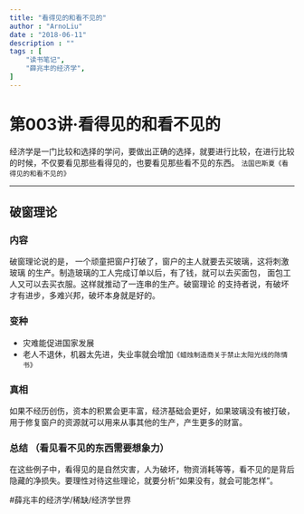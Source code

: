 ```yaml
---
title: "看得见的和看不见的"
author : "ArnoLiu"
date : "2018-06-11"
description : ""
tags : [
    "读书笔记",
    "薛兆丰的经济学",
]
---
```


# 第003讲·看得见的和看不见的
经济学是一门比较和选择的学问，要做出正确的选择，就要进行比较，在进行比较的时候，不仅要看见那些看得见的，也要看见那些看不见的东西。
`法国巴斯夏《看得见的和看不见的》`
- - - -
## 破窗理论
### 内容
破窗理论说的是， 一个顽童把窗户打破了，窗户的主人就要去买玻璃，这将刺激玻璃 的生产。制造玻璃的工人完成订单以后，有了钱，就可以去买面包， 面包工人又可以去买衣服。这样就推动了一连串的生产。破窗理论 的支持者说，有破坏才有进步，多难兴邦，破坏本身就是好的。
### 变种
* 灾难能促进国家发展
* 老人不退休，机器太先进，失业率就会增加`《蜡烛制造商关于禁止太阳光线的陈情书》`
### 真相
如果不经历创伤，资本的积累会更丰富，经济基础会更好，如果玻璃没有被打破，用于修复窗户的资源就可以用来从事其他的生产，产生更多的财富。
### 总结 （看见看不见的东西需要想象力）
在这些例子中，看得见的是自然灾害，人为破坏，物资消耗等等，看不见的是背后隐藏的净损失。要理性对待这些理论，就要分析“如果没有，就会可能怎样”。

#薛兆丰的经济学/稀缺/经济学世界
